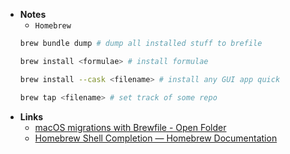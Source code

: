 - **Notes**
	- `Homebrew`
	```bash
	brew bundle dump # dump all installed stuff to brefile

	brew install <formulae> # install formulae

	brew install --cask <filename> # install any GUI app quick

	brew tap <filename> # set track of some repo
	```
- **Links**
	- [macOS migrations with Brewfile - Open Folder](https://openfolder.sh/macos-migrations-with-brewfile)
	- [Homebrew Shell Completion — Homebrew Documentation](https://docs.brew.sh/Shell-Completion)